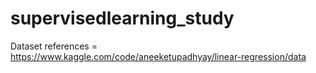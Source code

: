 # supervisedlearning_study
Dataset references = https://www.kaggle.com/code/aneeketupadhyay/linear-regression/data
